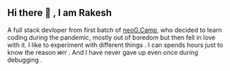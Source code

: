 ## Hi there 👋 , I am Rakesh

A full stack devloper from first batch of [neoG.Camp](https://neog.camp/),
who decided to learn coding during the pandemic, mostly out of boredom but then fell in love with it.
I like to experiment with different things . I can spends hours just to know the reason `WHY` . And I have never gave up even once during debugging . 



<!--
**ra-kesh/ra-kesh** is a ✨ _special_ ✨ repository because its `README.md` (this file) appears on your GitHub profile.

Here are some ideas to get you started:

- 🔭 I’m currently working on ...
- 🌱 I’m currently learning ...
- 👯 I’m looking to collaborate on ...
- 🤔 I’m looking for help with ...
- 💬 Ask me about ...
- 📫 How to reach me: ...
- 😄 Pronouns: ...
- ⚡ Fun fact: ...
-->
